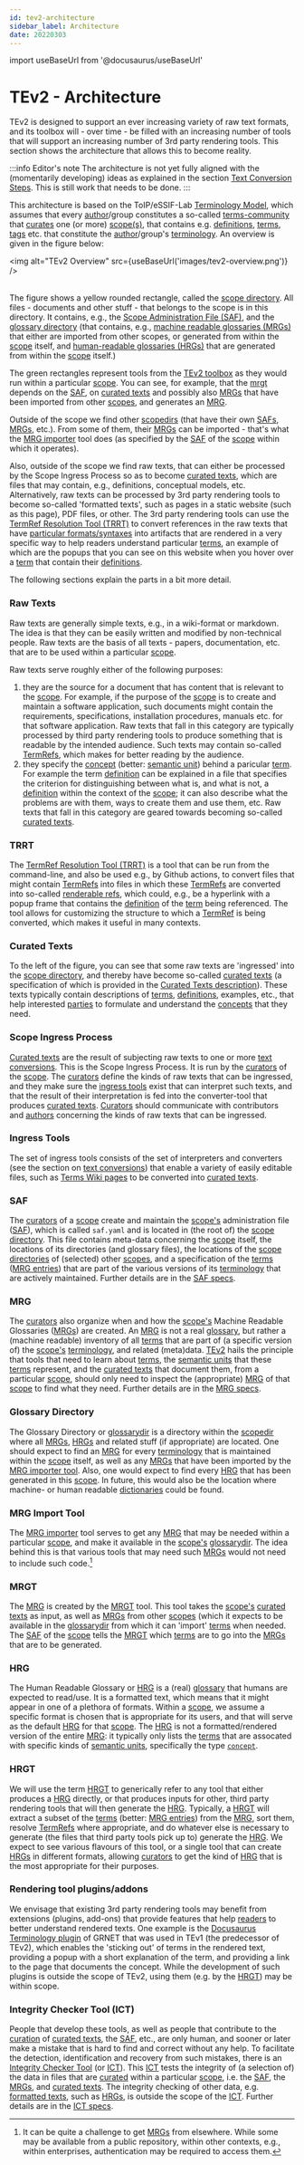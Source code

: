 ```yaml
---
id: tev2-architecture
sidebar_label: Architecture
date: 20220303
---
```


import useBaseUrl from '@docusaurus/useBaseUrl'

# TEv2 - Architecture

TEv2 is designed to support an ever increasing variety of raw text formats, and its toolbox will - over time - be filled with an increasing number of tools that will support an increasing number of 3rd party rendering tools. This section shows the architecture that allows this to become reality.

:::info Editor's note
The architecture is not yet fully aligned with the (momentarily developing) ideas as explained in the section [Text Conversion Steps](#steps). This is still work that needs to be done.
:::

This architecture is based on the ToIP/eSSIF-Lab [Terminology Model](/docs/terms/patterns/pattern-terminology), which assumes that every [author](@)/group constitutes a so-called [terms-community](@) that [curates](@) one (or more) [scope(s)](@), that contains e.g. [definitions](@), [terms](@), [tags](@) etc. that constitute the [author](@)/group's [terminology](@). An overview is given in the figure below:

<img
  alt="TEv2 Overview"
  src={useBaseUrl('images/tev2-overview.png')}
/><br/><br/>

The figure shows a yellow rounded rectangle, called the [scope directory](@). All files - documents and other stuff - that belongs to the scope is in this directory. It contains, e.g., the [Scope Administration File (SAF)](saf@), and the [glossary directory](glossarydir@) (that contains, e.g., [machine readable glossaries (MRGs)](mrg@) that either are imported from other scopes, or generated from within the [scope](@) itself, and [human-readable glossaries (HRGs)](hrg@) that are generated from within the [scope](@) itself.)

The green rectangles represent tools from the [TEv2 toolbox](@) as they would run within a particular [scope](@). You can see, for example, that the [mrgt](@) depends on the [SAF](@), on [curated texts](@) and possibly also [MRGs](@) that have been imported from other [scopes](@), and generates an [MRG](@).

Outside of the scope we find other [scopedirs](@) (that have their own [SAFs](@), [MRGs](@), etc.). From some of them, their [MRGs](@) can be imported - that's what the [MRG importer](@) tool does (as specified by the [SAF](@) of the [scope](@) within which it operates).

Also, outside of the scope we find raw texts, that can either be processed by the Scope Ingress Process so as to become [curated texts](@), which are files that may contain, e.g., definitions, conceptual models, etc. Alternatively, raw texts can be processed by 3rd party rendering tools to become so-called 'formatted texts', such as pages in a static website (such as this page), PDF files, or other. The 3rd party rendering tools can use the [TermRef Resolution Tool (TRRT)](trrt@) to convert references in the raw texts that have [particular formats/syntaxes](term-ref@) into artifacts that are rendered in a very specific way to help readers understand particular [terms](@), an example of which are the popups that you can see on this website when you hover over a [term](@) that contain their [definitions](@).

The following sections explain the parts in a bit more detail.

### Raw Texts

Raw texts are generally simple texts, e.g., in a wiki-format or markdown. The idea is that they can be easily written and modified by non-technical people. Raw texts are the basis of all texts - papers, documentation, etc. that are to be used within a particular [scope](@). 

Raw texts serve roughly either of the following purposes:

1. they are the source for a document that has content that is relevant to the [scope](@). For example, if the purpose of the [scope](@) is to create and maintain a software application, such documents might contain the requirements, specifications, installation procedures, manuals etc. for that software application. Raw texts that fall in this category are typically processed by third party rendering tools to produce something that is readable by the intended audience. Such texts may contain so-called [TermRefs](@), which makes for better reading by the audience.
2. they specify the [concept](@) (better: [semantic unit](@)) behind a paricular [term](@). For example the term [definition](@) can be explained in a file that specifies the criterion for distinguishing between what is, and what is not, a [definition](@) within the context of the  [scope](@); it can also describe what the problems are with them, ways to create them and use them, etc. Raw texts that fall in this category are geared towards becoming so-called [curated texts](@).

### TRRT

The [TermRef Resolution Tool (TRRT)](/docs/specs/tools/trrt) is a tool that can be run from the command-line, and also be used e.g., by Github actions, to convert files that might contain [TermRefs](@) into files in which these [TermRefs](@) are converted into so-called [renderable refs](@), which could, e.g., be a hyperlink with a popup frame that contains the [definition](@) of the [term](@) being referenced. The tool allows for customizing the structure to which a [TermRef](@) is being converted, which makes it useful in many contexts.

### Curated Texts
To the left of the figure, you can see that some raw texts are 'ingressed' into the [scope directory](@), and thereby have become so-called [curated texts](@) (a specification of which is provided in the [Curated Texts description](/docs/specs/files/curated-text-file)). These texts typically contain descriptions of [terms](@), [definitions](@), examples, etc., that help interested [parties](@) to formulate and understand the [concepts](@) that they need.

### Scope Ingress Process
[Curated texts](@) are the result of subjecting raw texts to one or more [text conversions](#steps). This is the Scope Ingress Process. It is run by the [curators](@) of the [scope](@). The [curators](@) define the kinds of raw texts that can be ingressed, and they make sure the [ingress tools](#ingress-tools) exist that can interpret such texts, and that the result of their interpretation is fed into the converter-tool that produces [curated texts](@). [Curators](@) should communicate with contributors and [authors](@) concerning the kinds of raw texts that can be ingressed.

### Ingress Tools
The set of ingress tools consists of the set of interpreters and converters (see the section on [text conversions](#steps)) that enable a variety of easily editable files, such as [Terms Wiki pages](https://wiki.trustoverip.org/display/HOME/Terms+Wikis) to be converted into [curated texts](@).

### SAF
The [curators](@) of a [scope](@) create and maintain the [scope's](@) administration file ([SAF](@)), which is called `saf.yaml` and is located in (the root of) the [scope directory](@). This file contains meta-data concerning the [scope](@) itself, the locations of its directories (and glossary files), the locations of the [scope directories](@) of (selected) other [scopes](@), and a specification of the [terms](@) ([MRG entries](@)) that are part of the various versions of its [terminology](@) that are actively maintained. Further details are in the [SAF specs](/docs/specs/files/saf).

### MRG
The [curators](@) also organize when and how the [scope's](@) Machine Readable Glossaries ([MRGs](@)) are created. An [MRG](@) is not a real [glossary](@), but rather a (machine readable) inventory of all [terms](@) that are part of (a specific version of) the [scope's](@) [terminology](@), and related (meta)data. [TEv2](@) hails the principle that tools that need to learn about [terms](@), the [semantic units](@) that these [terms](@) represent, and the [curated texts](@) that document them, from a particular [scope](@), should only need to inspect the (appropriate) [MRG](@) of that [scope](@) to find what they need. Further details are in the [MRG specs](/docs/specs/files/mrg).

### Glossary Directory
The Glossary Directory or [glossarydir](@) is a directory within the [scopedir](@) where all [MRGs](@), [HRGs](@) and related stuff (if appropriate) are located. One should expect to find an [MRG](@) for every [terminology](@) that is maintained within the [scope](@) itself, as well as any [MRGs](@) that have been imported by the [MRG importer tool](mrg-import). Also, one would expect to find every [HRG](@) that has been generated in this [scope](@). In future, this would also be the location where machine- or human readable [dictionaries](@) could be found.

### MRG Import Tool
The [MRG importer](/docs/specs/tools/mrg-import) tool serves to get any [MRG](@) that may be needed within a particular [scope](@), and make it available in the [scope's](@) [glossarydir](@). The idea behind this is that various tools that may need such [MRGs](@) would not need to include such code.[^1]

[^1]: It can be quite a challenge to get [MRGs](@) from elsewhere. While some may be available from a public repository, within other contexts, e.g., within enterprises, authentication may be required to access them.

### MRGT
The [MRG](@) is created by the [MRGT](/docs/specs/tools/mrgt) tool. This tool takes the [scope's](@) [curated texts](@) as input, as well as [MRGs](@) from other [scopes](@) (which it expects to be available in the [glossarydir](@) from which it can 'import' [terms](@) when needed. The [SAF](@) of the [scope](@) tells the [MRGT](@) which [terms](@) are to go into the [MRGs](@) that are to be generated.

### HRG
The Human Readable Glossary or [HRG](/docs/specs/files/hrg) is a (real) [glossary](@) that humans are expected to read/use. It is a formatted text, which means that it might appear in one of a plethora of formats. Within a [scope](@), we assume a specific format is chosen that is appropriate for its users, and that will serve as the default [HRG](@) for that [scope](@). The [HRG](@) is not a formatted/rendered version of the entire [MRG](@): it typically only lists the [terms](@) that are assocated with specific kinds of [semantic units](@), specifically the type [`concept`](concept@).

### HRGT
We will use the term [HRGT](/docs/specs/tools/hrgt) to generically refer to any tool that either produces a [HRG](@) directly, or that produces inputs for other, third party rendering tools that will then generate the [HRG](@). Typically, a [HRGT](@) will extract a subset of the [terms](@) (better: [MRG entries](@)) from the [MRG](@), sort them, resolve [TermRefs](@) where appropriate, and do whatever else is necessary to generate (the files that third party tools pick up to) generate the [HRG](@). We expect to see various flavours of this tool, or a single tool that can create [HRGs](@) in different formats, allowing [curators](@) to get the kind of [HRG](@) that is the most appropriate for their purposes.

### Rendering tool plugins/addons
We envisage that existing 3rd party rendering tools may benefit from extensions (plugins, add-ons) that provide features that help [readers](@) to better understand rendered texts. One example is the [Docusaurus Terminology plugin](https://gitlab.grnet.gr/terminology/docusaurus-terminology) of GRNET that was used in TEv1 (the predecessor of TEv2), which enables the 'sticking out' of terms in the rendered text, providing a popup with a short explanation of the term, and providing a link to the page that documents the concept. While the development of such plugins is outside the scope of TEv2, using them (e.g. by the [HRGT](@)) may be within scope.

### Integrity Checker Tool (ICT)
People that develop these tools, as well as people that contribute to the [curation](@) of [curated texts](@), the [SAF](@), etc., are only human, and sooner or later make a mistake that is hard to find and correct without any help. To facilitate the detection, identification and recovery from such mistakes, there is an [Integrity Checker Tool](/docs/specs/tools-envisaged/ict) (or [ICT](@)). This [ICT](@) tests the integrity of (a selection of) the data in files that are [curated](@) within a particular [scope](@), i.e. the [SAF](@), the [MRGs](@), and [curated texts](@). The integrity checking of other data, e.g. [formatted texts](@), such as [HRGs](@), is outside the scope of the [ICT](@). Further details are in the [ICT specs](/docs/specs/tools-envisaged/ict).
